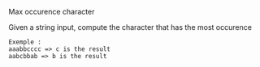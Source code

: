﻿Max occurence character

Given a string input, compute the character that has the most occurence

    Exemple :
    aaabbcccc => c is the result
    aabcbbab => b is the result